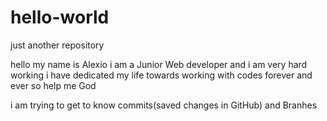 # hello-world
just another repository

hello my name is Alexio i am a Junior Web developer and i am very hard working i have dedicated 
my life towards working with codes forever and ever
so help me God


i am trying to get to know commits(saved changes in GitHub) and Branhes
